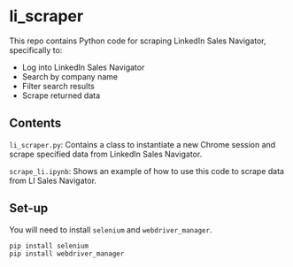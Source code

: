 # li_scraper

This repo contains Python code for scraping LinkedIn Sales Navigator, specifically to:
* Log into LinkedIn Sales Navigator
* Search by company name
* Filter search results
* Scrape returned data

## Contents

`li_scraper.py`: Contains a class to instantiate a new Chrome session and scrape specified data from LinkedIn Sales Navigator.

`scrape_li.ipynb`: Shows an example of how to use this code to scrape data from LI Sales Navigator.

## Set-up

You will need to install `selenium` and `webdriver_manager`.

```
pip install selenium
pip install webdriver_manager
```
